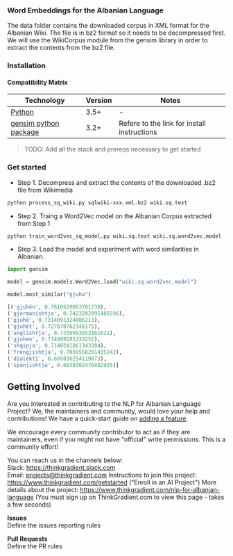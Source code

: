 ### Word Embeddings for the Albanian Language
The data folder contains the downloaded corpus in XML format for the Albanian Wiki. The file is in bz2 format so it needs to be decompressed first. We will use the WikiCorpus module from the gensim library in order to extract the contents from the bz2 file.
 


### Installation

#### Compatibility Matrix


| Technology  | Version | Notes | 
|---------------|-----------|-----------|
| [Python](https://www.python.org/)  | 3.5+  | -  | 
| [gensim python package](https://radimrehurek.com/gensim/install.html)  | 3.2+  | Refere to the link for install instructions  | 

> TODO: Add all the stack and prereqs necessary to get started


### Get started

- Step 1. Decompress and extract the contents of the downloaded .bz2 file from Wikimedia
```bash
python process_sq_wiki.py sqlwiki-xxx.xml.bz2 wiki.sq.text

```
- Step 2. Traing a Word2Vec model on the Albanian Corpus extracted from Step 1
```bash
python train_word2vec_sq_model.py wiki.sq.text wiki.sq.word2vec.model

```
- Step 3. Load the model and experiment with word similarities in Albanian. 
```python
import gensim

model = gensim.models.Word2Vec.load("wiki.sq.word2vec.model")

model.most_similar("gjuha")

[('gjuhën', 0.7616620063781738), 
('gjermanishtja', 0.7423202991485596), 
('gjuhë', 0.7314091324806213), 
('gjuhët', 0.727870762348175), 
('anglishtja', 0.7259993553161621), 
('gjuhen', 0.714989185333252), 
('shqipja', 0.7140241861343384), 
('frëngjishtja', 0.7039558291435242), 
('dialekti', 0.699836254119873), 
('spanjishtja', 0.6830302476882935)]

```

## Getting Involved

Are you interested in contributing to the NLP for Albanian Language Project? We, the maintainers and community,
would love your help and contributions! We have a quick-start guide on [adding a feature]().

We encourage every community contributor to act as if they are
maintainers, even if you might not have "official" write permissions. This is a
community effort!

You can reach us in the channels below:  
Slack: https://thinkgradient.slack.com  
Email: projects@thinkgradient.com
Instructions to join this project: https://www.thinkgradient.com/getstarted ("Enroll in an AI Project")
More details about the project: https://www.thinkgradient.com/nlp-for-albanian-language (You must sign up on ThinkGradient.com to view this page - takes a few seconds)



__Issues__  
Define the issues reporting rules

__Pull Requests__  
Define the PR rules

